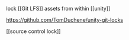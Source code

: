 lock [[Git LFS]] assets from within [[unity]]

https://github.com/TomDuchene/unity-git-locks

[[source control lock]]